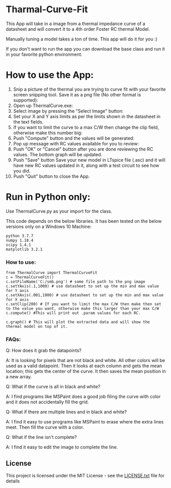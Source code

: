# Tharmal-Curve-Fit
This App will take in a image from a thermal impedance curve of a datasheet and will convert it to a 4th order Foster RC thermal Model.

Manually tuning a model takes a ton of time. This app will do it for you :)

If you don't want to run the app you can download the base class and run it in your favorite python environment. 


# How to use the App:

1) Snip a picture of the thermal you are trying to curve fit with your favorite screen snipping tool. Save it as a png file (No other format is supported):
2) Open up ThermalCurve.exe:
3) Select image by pressing the "Select Image" button:
4) Set your X and Y axis limits as per the limits shown in the datasheet in the text fields.
5) If you want to limit the curve to a max C/W then change the clip field, otherwise make this number big:
6) Push "Compute" button and the values will be generated:
7) Pop up message with RC values available for you to review:
8) Push "OK" or "Cancel" button after you are done reviewing the RC values. The bottom graph will be updated.  
9) Push "Save" button Save your new model in LTspice file (.asc) and it will have new RC values updated in it, along with a test circuit to see how you did.
10) Push "Quit" button to close the App. 

# Run in Python only:

Use ThermalCurve.py as your import for the class.

This code depends on the below libraries. It has been tested on the below versions only on a Windows 10 Machine:

```
python 3.7.7
numpy 1.18.4
scipy 1.4.1
matplotlib 3.2.1
```

### How to use:
```
from ThermalCurve import ThermalCurveFit
c = ThermalCurveFit()
c.setFileName('C:/smb.png') # some file path to the png image
c.setYAxis(.1,1000) # use datasheet to set up the min and max value for Y axis
c.setXAxis(.001,1000) # use datasheet to set up the min and max value for X axis
c.setClip(200) # If you want to limit the max C/W then make then set to the value you want, otherwise make this larger than your max C/W
c.compute() #This will print out .param values for each RC.

c.graph() # This will plot the extracted data and will show the thermal model on top of it. 
```

### FAQs:

Q: How does it grab the datapoints?

A: It is looking for pixels that are not black and white. All other colors will be used as a valid datapoint. Then it looks at each column and gets the mean location; this gets the center of the curve. It then saves the mean position in a new array. 


Q: What if the curve is all in black and white?

A: I find programs like MSPaint does a good job filing the curve with color and it does not accidentally fill the grid.


Q: What if there are multiple lines and in black and white? 

A: I find it easy to use programs like MSPaint to erase where the extra lines meet. Then fill the curve with a color.


Q: What if the line isn't complete?

A: I find it easy to edit the image to complete the line.

## License

This project is licensed under the MIT License - see the [LICENSE.txt](LICENSE.txt) file for details
